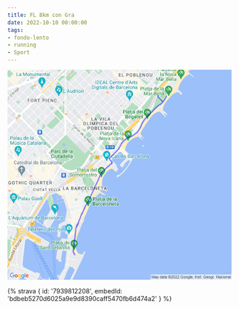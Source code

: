 ```yaml
---
title: FL 8km con Gra
date: 2022-10-10 00:00:00
tags:
- fondo-lento
- running
- Sport
---
```


![](images/20221010-activity-map.png)

{% strava { id: '7939812208', embedId: 'bdbeb5270d6025a9e9d8390caff5470fb6d474a2' } %}
